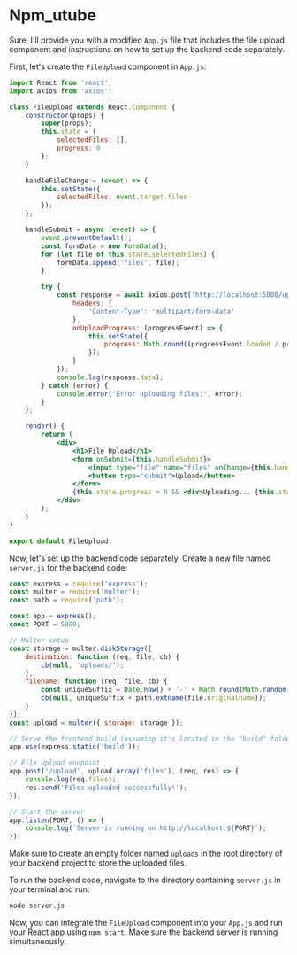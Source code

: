 # Npm_utube

Sure, I'll provide you with a modified `App.js` file that includes the file upload component and instructions on how to set up the backend code separately.

First, let's create the `FileUpload` component in `App.js`:

```jsx
import React from 'react';
import axios from 'axios';

class FileUpload extends React.Component {
    constructor(props) {
        super(props);
        this.state = {
            selectedFiles: [],
            progress: 0
        };
    }

    handleFileChange = (event) => {
        this.setState({
            selectedFiles: event.target.files
        });
    };

    handleSubmit = async (event) => {
        event.preventDefault();
        const formData = new FormData();
        for (let file of this.state.selectedFiles) {
            formData.append('files', file);
        }

        try {
            const response = await axios.post('http://localhost:5000/upload', formData, {
                headers: {
                    'Content-Type': 'multipart/form-data'
                },
                onUploadProgress: (progressEvent) => {
                    this.setState({
                        progress: Math.round((progressEvent.loaded / progressEvent.total) * 100)
                    });
                }
            });
            console.log(response.data);
        } catch (error) {
            console.error('Error uploading files:', error);
        }
    };

    render() {
        return (
            <div>
                <h1>File Upload</h1>
                <form onSubmit={this.handleSubmit}>
                    <input type="file" name="files" onChange={this.handleFileChange} multiple />
                    <button type="submit">Upload</button>
                </form>
                {this.state.progress > 0 && <div>Uploading... {this.state.progress}%</div>}
            </div>
        );
    }
}

export default FileUpload;
```

Now, let's set up the backend code separately. Create a new file named `server.js` for the backend code:

```javascript
const express = require('express');
const multer = require('multer');
const path = require('path');

const app = express();
const PORT = 5000;

// Multer setup
const storage = multer.diskStorage({
    destination: function (req, file, cb) {
        cb(null, 'uploads/');
    },
    filename: function (req, file, cb) {
        const uniqueSuffix = Date.now() + '-' + Math.round(Math.random() * 1E9);
        cb(null, uniqueSuffix + path.extname(file.originalname));
    }
});
const upload = multer({ storage: storage });

// Serve the frontend build (assuming it's located in the "build" folder)
app.use(express.static('build'));

// File upload endpoint
app.post('/upload', upload.array('files'), (req, res) => {
    console.log(req.files);
    res.send('Files uploaded successfully!');
});

// Start the server
app.listen(PORT, () => {
    console.log(`Server is running on http://localhost:${PORT}`);
});
```

Make sure to create an empty folder named `uploads` in the root directory of your backend project to store the uploaded files.

To run the backend code, navigate to the directory containing `server.js` in your terminal and run:

```bash
node server.js
```

Now, you can integrate the `FileUpload` component into your `App.js` and run your React app using `npm start`. Make sure the backend server is running simultaneously.
